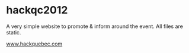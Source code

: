 hackqc2012
==========

A very simple website to promote & inform around the event. All files are static.

www.hackquebec.com